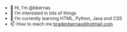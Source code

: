 - 👋 Hi, I’m @bbernas
- 👀 I’m interested in lots of things
- 🌱 I’m currently learning HTML, Python, Java and CSS
- 📫 How to reach me bradenbernas@hotmail.com

<!---
bbernas/bbernas is a ✨ special ✨ repository because its `README.md` (this file) appears on your GitHub profile.
You can click the Preview link to take a look at your changes.
--->
